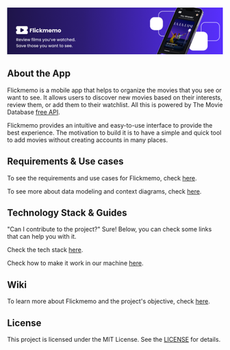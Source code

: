 <p align="center">
  <img src="https://github.com/LuizKraisch/flickmemo-api/blob/main/docs/assets/github-presentation.png">
</p>

## About the App

Flickmemo is a mobile app that helps to organize the movies that you see or want to see. It allows users to discover new movies based on their interests, review them, or add them to their watchlist. All this is powered by The Movie Database [free API](https://developer.themoviedb.org/docs).

Flickmemo provides an intuitive and easy-to-use interface to provide the best experience. The motivation to build it is to have a simple and quick tool to add movies without creating accounts in many places.

## Requirements & Use cases

To see the requirements and use cases for Flickmemo, check [here](https://github.com/LuizKraisch/flickmemo-api/blob/main/docs/modeling/requirements-use-cases.md).

To see more about data modeling and context diagrams, check [here](https://github.com/LuizKraisch/flickmemo-api/blob/main/docs/modeling/data-modeling.md).

## Technology Stack & Guides

"Can I contribute to the project?" Sure! Below, you can check some links that can help you with it.

Check the tech stack [here](https://github.com/LuizKraisch/flickmemo-api/blob/main/docs/guides/stack.md).

Check how to make it work in our machine [here](https://github.com/LuizKraisch/flickmemo-api/blob/main/docs/guides/setup.md).

## Wiki

To learn more about Flickmemo and the project's objective, check [here](https://github.com/LuizKraisch/flickmemo-api/blob/main/docs/wiki/wiki.md).

## License

This project is licensed under the MIT License. See the [LICENSE](https://github.com/LuizKraisch/flickmemo-api/blob/main/LICENSE) for details.
